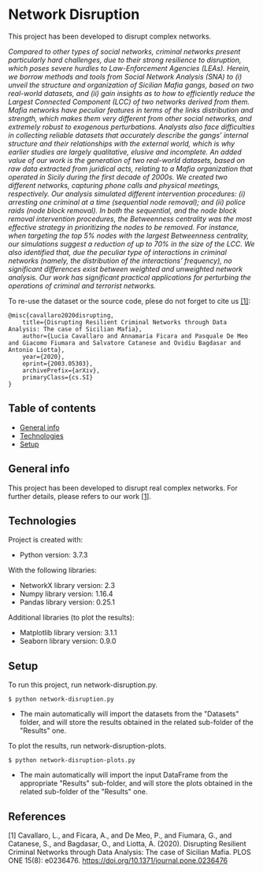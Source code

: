 # Network Disruption

This project has been developed to disrupt complex networks.

_Compared to other types of social networks, criminal networks present particularly hard challenges, due to their strong resilience to disruption, which poses severe hurdles to Law-Enforcement Agencies (LEAs). Herein, we borrow methods and tools from Social Network Analysis (SNA) to (i) unveil the structure and organization of Sicilian Mafia gangs, based on two real-world datasets, and (ii) gain insights as to how to efficiently reduce the Largest Connected Component (LCC) of two networks derived from them. Mafia networks have peculiar features in terms of the links distribution and strength, which makes them very different from other social networks, and extremely robust to exogenous perturbations. Analysts also face difficulties in collecting reliable datasets that accurately describe the gangs’ internal structure and their relationships with the external world, which is why earlier studies are largely qualitative, elusive and incomplete. An added value of our work is the generation of two real-world datasets, based on raw data extracted from juridical acts, relating to a Mafia organization that operated in Sicily during the first decade of 2000s. We created two different networks, capturing phone calls and physical meetings, respectively. Our analysis simulated different intervention procedures: (i) arresting one criminal at a time (sequential node removal); and (ii) police raids (node block removal). In both the sequential, and the node block removal intervention procedures, the Betweenness centrality was the most effective strategy in prioritizing the nodes to be removed. For instance, when targeting the top 5% nodes with the largest Betweenness centrality, our simulations suggest a reduction of up to 70% in the size of the LCC. We also identified that, due the peculiar type of interactions in criminal networks (namely, the distribution of the interactions’ frequency), no significant differences exist between weighted and unweighted network analysis. Our work has significant practical applications for perturbing the operations of criminal and terrorist networks._


To re-use the dataset or the source code, plese do not forget to cite us [[1]](#1):
```
@misc{cavallaro2020disrupting,
    title={Disrupting Resilient Criminal Networks through Data Analysis: The case of Sicilian Mafia},
    author={Lucia Cavallaro and Annamaria Ficara and Pasquale De Meo and Giacomo Fiumara and Salvatore Catanese and Ovidiu Bagdasar and Antonio Liotta},
    year={2020},
    eprint={2003.05303},
    archivePrefix={arXiv},
    primaryClass={cs.SI}
}
```

## Table of contents
* [General info](#general-info)
* [Technologies](#technologies)
* [Setup](#setup)

## General info
This project has been developed to disrupt real complex networks. For further details, please refers to our work [[1]](#1).
	
## Technologies
Project is created with:
* Python version: 3.7.3

With the following libraries:
* NetworkX library version: 2.3
* Numpy library version: 1.16.4
* Pandas library version: 0.25.1

Additional libraries (to plot the results):
* Matplotlib library version: 3.1.1
* Seaborn library version: 0.9.0
	
## Setup
To run this project, run network-disruption.py. 
```
$ python network-disruption.py
```

* The main automatically will import the datasets from the "Datasets" folder, and will store the results obtained in the related sub-folder of the "Results" one.

To plot the results, run network-disruption-plots. 
```
$ python network-disruption-plots.py
```

* The main automatically will import the input DataFrame from the appropriate "Results" sub-folder, and will store the plots obtained in the related sub-folder of the "Results" one.

## References

<a id="1">[1]</a> 
Cavallaro, L., and Ficara, A., and De Meo, P., and Fiumara, G., and Catanese, S., and Bagdasar, O., and Liotta, A. (2020). 
Disrupting Resilient Criminal Networks through Data Analysis: The case of Sicilian Mafia.
PLOS ONE 15(8): e0236476. https://doi.org/10.1371/journal.pone.0236476 
